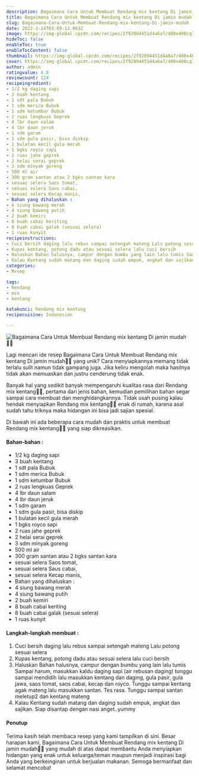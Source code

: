 ```yaml
---
description: Bagaimana Cara Untuk Membuat Rendang mix kentang Di jamin mudah"
title: Bagaimana Cara Untuk Membuat Rendang mix kentang Di jamin mudah
slug: Bagaimana-Cara-Untuk-Membuat-Rendang-mix-kentang-Di-jamin-mudah
date: 2022-2-24T03:09:12.063Z
image: https://img-global.cpcdn.com/recipes/2f92094451d4a6a7/400x400cq70/photo.jpg
hideToc: false
enableToc: true
enableTocContent: false
thumbnail: https://img-global.cpcdn.com/recipes/2f92094451d4a6a7/400x400cq70/photo.jpg
cover: https://img-global.cpcdn.com/recipes/2f92094451d4a6a7/400x400cq70/photo.jpg
author: admin
ratingvalue: 4.8
reviewcount: 124
recipeingredient:
- 1/2 kg daging sapi
- 3 buah kentang
- 1 sdt pala Bubuk
- 1 sdm merica Bubuk
- 1 sdm ketumbar Bubuk
- 2 ruas lengkuas Geprek
- 4 lbr daun salam
- 4 lbr daun jeruk
- 1 sdm garam
- 1 sdm gula pasir, bisa diskip
- 1 bulatan kecil gula merah
- 1 bgks royco sapi
- 2 ruas jahe geprek
- 2 helai serai geprek
- 3 sdm minyak goreng
- 500 ml air
- 300 gram santan atau 2 bgks santan kara
- sesuai selera Saos tomat,
- sesuai selera Saus cabai,
- sesuai selera Kecap manis,
- Bahan yang dihaluskan :
- 4 siung bawang merah
- 4 siung bawang putih
- 2 buah kemiri
- 8 buah cabai keriting
- 8 buah cabai galak (sesuai selera)
- 1 ruas kunyit
recipeinstructions:
- Cuci bersih daging lalu rebus sampai setengah mateng Lalu potong sesuai selera
- Kupas kentang, potong dadu atau sesuai selera lalu cuci bersih
- Haluskan Bahan halusnya, campur dengan bumbu yang lain lalu tumis Sampai harum, masukkan kaldu daging sapi (air rebusan daging) tunggu sampai mendidih lalu masukkan kentang dan daging, gula pasir, gula jawa, saos tomat, saos cabai, kecap dan royco. Tunggu sampai kentang agak mateng lalu masukkan santan. Tes rasa. Tunggu sampai santan meletup2 dan kentang mateng
- Kalau Kentang sudah matang dan daging sudah empuk, angkat dan sajikan. Siap disantap dengan nasi anget..yummy
categories:
- Resep

tags:
- Rendang
- mix
- kentang

katakunci: Rendang mix kentang
recipecuisine: Indonesian

---
```


![Bagaimana Cara Untuk Membuat Rendang mix kentang Di jamin mudah👩‍🍳](https://img-global.cpcdn.com/recipes/2f92094451d4a6a7/400x400cq70/photo.jpg)

Lagi mencari ide resep Bagaimana Cara Untuk Membuat Rendang mix kentang Di jamin mudah👩‍🍳 yang unik? Cara menyiapkannya memang tidak terlalu sulit namun tidak gampang juga. Jika keliru mengolah maka hasilnya tidak akan memuaskan dan justru cenderung tidak enak.

Banyak hal yang sedikit banyak mempengaruhi kualitas rasa dari Rendang mix kentang👩‍🍳, pertama dari jenis bahan, kemudian pemilihan bahan segar sampai cara membuat dan menghidangkannya. Tidak usah pusing kalau hendak menyiapkan Rendang mix kentang👩‍🍳 enak di rumah, karena asal sudah tahu triknya maka hidangan ini bisa jadi sajian spesial.

Di bawah ini ada beberapa cara mudah dan praktis untuk membuat Rendang mix kentang👩‍🍳 yang siap dikreasikan.

<!--inarticleads1-->

#### Bahan-bahan :

- 1/2 kg daging sapi
- 3 buah kentang
- 1 sdt pala Bubuk
- 1 sdm merica Bubuk
- 1 sdm ketumbar Bubuk
- 2 ruas lengkuas Geprek
- 4 lbr daun salam
- 4 lbr daun jeruk
- 1 sdm garam
- 1 sdm gula pasir, bisa diskip
- 1 bulatan kecil gula merah
- 1 bgks royco sapi
- 2 ruas jahe geprek
- 2 helai serai geprek
- 3 sdm minyak goreng
- 500 ml air
- 300 gram santan atau 2 bgks santan kara
- sesuai selera Saos tomat,
- sesuai selera Saus cabai,
- sesuai selera Kecap manis,
- Bahan yang dihaluskan :
- 4 siung bawang merah
- 4 siung bawang putih
- 2 buah kemiri
- 8 buah cabai keriting
- 8 buah cabai galak (sesuai selera)
- 1 ruas kunyit

<!--inarticleads2-->

#### Langkah-langkah membuat :

1. Cuci bersih daging lalu rebus sampai setengah mateng Lalu potong sesuai selera
1. Kupas kentang, potong dadu atau sesuai selera lalu cuci bersih
1. Haluskan Bahan halusnya, campur dengan bumbu yang lain lalu tumis Sampai harum, masukkan kaldu daging sapi (air rebusan daging) tunggu sampai mendidih lalu masukkan kentang dan daging, gula pasir, gula jawa, saos tomat, saos cabai, kecap dan royco. Tunggu sampai kentang agak mateng lalu masukkan santan. Tes rasa. Tunggu sampai santan meletup2 dan kentang mateng
1. Kalau Kentang sudah matang dan daging sudah empuk, angkat dan sajikan. Siap disantap dengan nasi anget..yummy

#### Penutup

Terima kasih telah membaca resep yang kami tampilkan di sini. Besar harapan kami, Bagaimana Cara Untuk Membuat Rendang mix kentang Di jamin mudah👩‍🍳 yang mudah di atas dapat membantu Anda menyiapkan hidangan yang enak untuk keluarga/teman maupun menjadi inspirasi bagi Anda yang berkeinginan untuk berjualan makanan. Semoga bermanfaat dan selamat mencoba!